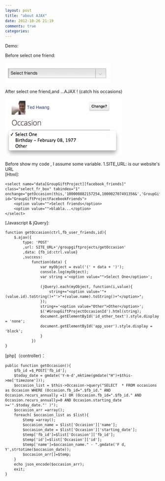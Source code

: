 ```yaml
---
layout: post
title: "about AJAX"
date: 2012-10-26 21:19
comments: true
categories: 
---
```


Demo:

Before select one friend:

<img src="/images/post_img/about_AJAX/1.png" />

After select one friend,and ...AJAX ! (catch his occasions)

<img src="/images/post_img/about_AJAX/2.png" />

Before show my code , I assume some variable.
	1.SITE_URL: is our website's URL
<br/>
\[Html\]:

	<select name="data[GroupGiftProject][facebook_friends]" class="select_fr_box" tabindex="1" onchange="getOccasion(this,'100000882157254,100002707491356&','GroupGiftProjectFacebookFriends');" id="GroupGiftProjectFacebookFriends">
		<option value="">Select friends</option>
		<option value="">blabla...</option>
	</select>

\[Javascript & jQuery\]:

	function getOccasion(ctrl,fb_user_friends,id){
		$.ajax({
			type: 'POST'
			,url: SITE_URL+'/groupgiftprojects/getOccasion'
			,data: {fb_id:ctrl.value}
			,success:
				function(data) {
					var myObject = eval('(' + data + ')');
					console.log(myObject);
					var string ='<option value="">Select One</option>';
					
					(jQuery).each(myObject, function(i,value){
						string+="<option value='"+(value.id).toString()+"'>"+(value.name).toString()+"</option>";
					});
					string+='<option value="Other">Other</option>';
					$('#GroupGiftProjectOccasionId').html(string);
					document.getElementById('id_other_text').style.display = 'none';
					document.getElementById('app_user').style.display = 'block';
					}
				})
	}	

[php]（controller)：

	public function getOccasion(){
		$fb_id =$_POST['fb_id'];
		$today_date = gmdate('Y-m-d',mktime(gmdate("H")+$this->me['timezone']));
		$occasion_list = $this->Occasion->query("SELECT  * FROM occasions as Occasion WHERE (Occasion.fb_id=".$fb_id." AND Occasion.recurs_annually =1) OR (Occasion.fb_id=".$fb_id." AND Occasion.recurs_annually=0 AND Occasion.starting_date >='".$today_date."' )");
		$occasion_arr =array();
		foreach( $occasion_list as $list){
			$temp =array();
			$occasion_name = $list['Occasion']['name'];
			$occasion_date = $list['Occasion']['starting_date'];
			$temp['fb_id']=$list['Occasion']['fb_id'];
			$temp['id']=$list['Occasion']['id'];
			$temp['name']=$occasion_name." - ".gmdate('F d, Y',strtotime($occasion_date));
			$occasion_arr[]=$temp;
		}
		echo json_encode($occasion_arr);
		exit;
	} 

	
